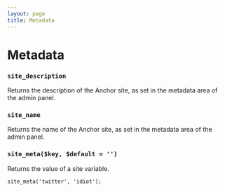 ```yaml
---
layout: page
title: Metadata
---
```


# Metadata

### `site_description`

Returns the description of the Anchor site, as set in the metadata area of the admin panel.

### `site_name`

Returns the name of the Anchor site, as set in the metadata area of the admin panel.

### `site_meta($key, $default = '')`

Returns the value of a site variable.

	site_meta('twitter', 'idiot');
